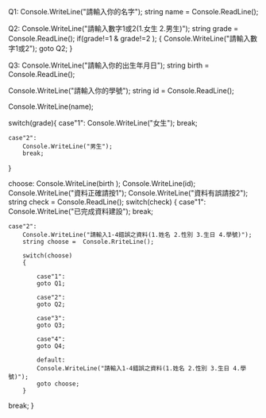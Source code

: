 Q1:
Console.WriteLine("請輸入你的名字");
string name = Console.ReadLine();

Q2:
Console.WriteLine("請輸入數字1或2(1.女生 2.男生)");
string grade = Console.ReadLine();
if(grade!=1 & grade!=2 );
{
 Console.WriteLine("請輸入數字1或2");
 goto Q2;
}

Q3:
Console.WriteLine("請輸入你的出生年月日");
string birth = Console.ReadLine();

Console.WriteLine("請輸入你的學號");
string id = Console.ReadLine();

Console.WriteLine(name);

switch(grade){
    case"1":
        Console.WriteLine("女生");
        break;

    case"2":
        Console.WriteLine("男生");
        break;
}

choose:
Console.WriteLine(birth );
Console.WriteLine(id);
Console.WriteLine("資料正確請按1");
Console.WriteLine("資料有誤請按2");
string check  = Console.ReadLine();
switch(check)
{
    case"1":
    Console.WriteLine("已完成資料建設");
    break;

    case"2":
        Console.WriteLine("請輸入1-4錯誤之資料(1.姓名 2.性別 3.生日 4.學號)");
        string choose =  Console.RriteLine();

        switch(choose)
        {

            case"1":
            goto Q1;
    
            case"2":
            goto Q2;

            case"3":
            goto Q3;

            case"4":
            goto Q4;

            default:
            Console.WriteLine("請輸入1-4錯誤之資料(1.姓名 2.性別 3.生日 4.學號)");
            goto choose;
        }
break;
}
